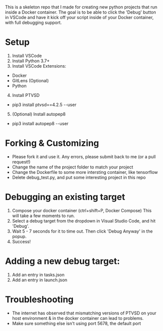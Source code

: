 This is a skeleton repo that I made for creating new python projects that run inside a Docker container. The goal is to be able to click the 
'Debug' button in VSCode and have it kick off your script inside of your Docker container, with full debugging support.

# Setup
1. Install VSCode
2. Install Python 3.7+
3. Install VSCode Extensions:
  * Docker
  * GitLens (Optional)
  * Python
4. Install PTVSD
  * pip3 install ptvsd==4.2.5 --user
5. (Optional) Install autopep8
  * pip3 install autopep8 --user


# Forking & Customizing
 * Please fork it and use it.  Any errors, please submit back to me (or a pull request!)
 * Change the name of the project folder to match your project
 * Change the Dockerfile to some more intersting container, like tensorflow
 * Delete debug_test.py, and put some interesting project in this repo

# Debugging an existing target
1. Compose your docker container (ctrl+shift+P, Docker Compose)
    This will take a few moments to run.
2. Select a debug target from the dropdown in Visual Studio Code, and hit 'Debug'.
3. Wait 5 - 7 seconds for it to time out.  Then click 'Debug Anyway' in the popup.
4. Success!

# Adding a new debug target:
1. Add an entry in tasks.json
2. Add an entry in launch.json

# Troubleshooting
  * The internet has observed that mismatching versions of PTVSD on your host environment & in the docker container can lead to problems.
  * Make sure something else isn't using port 5678, the default port